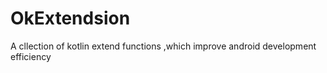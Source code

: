 # OkExtendsion
A cllection of kotlin extend functions ,which improve android development efficiency
